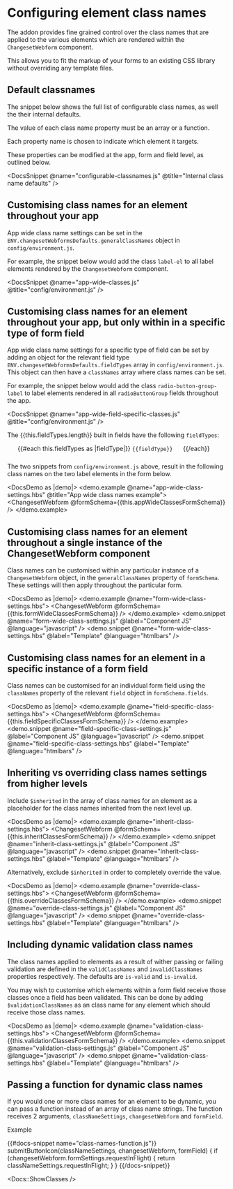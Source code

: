 # Configuring element class names

The addon provides fine grained control over the class names that are applied to the various elements which are rendered within the `ChangesetWebform` component. 

This allows you to fit the markup of your forms to an existing CSS library without overriding any template files.

## Default classnames

The snippet below shows the full list of configurable class names, as well the their internal defaults.

The value of each class name property must be an array or a function.

Each property name is chosen to indicate which element it targets.

These properties can be modified at the app, form and field level, as outlined below.

<DocsSnippet @name="configurable-classnames.js" @title="Internal class name defaults" />

## Customising class names for an element throughout your app

App wide class name settings can be set in the `ENV.changesetWebformsDefaults.generalClassNames` object in `config/environment.js`.

For example, the snippet below would add the class `label-el` to all label elements rendered by the `ChangesetWebform` component. 

<DocsSnippet @name="app-wide-classes.js" @title="config/environment.js" />

## Customising class names for an element throughout your app, but only within in a specific type of form field

App wide class name settings for a specific type of field can be set by adding an object for the relevant field type `ENV.changesetWebformsDefaults.fieldTypes` array in `config/environment.js`. This object can then have a `classNames` array where class names can be set.

For example, the snippet below would add the class `radio-button-group-label` to label elements rendered in all `radioButtonGroup` fields throughout the app.

<DocsSnippet @name="app-wide-field-specific-classes.js" @title="config/environment.js" />

The {{this.fieldTypes.length}} built in fields have the following `fieldTypes`:

<ul>
{{#each this.fieldTypes as |fieldType|}}
  <code style="display: inline-block; margin: 0 20px 10px 0;">{{fieldType}}</code>
{{/each}}
</ul>

The two snippets from `config/environment.js` above, result in the following class names on the two label elements in the form below.

<DocsDemo as |demo|>
  <demo.example @name="app-wide-class-settings.hbs" @title="App wide class names example">
    <ChangesetWebform @formSchema={{this.appWideClassesFormSchema}} />
  </demo.example>
</DocsDemo>

## Customising class names for an element throughout a single instance of the ChangesetWebform component

Class names can be customised within any particular instance of a `ChangesetWebform` object, in the `generalClassNames` property of `formSchema`. These settings will then apply throughout the particular form.

<DocsDemo as |demo|>
  <demo.example @name="form-wide-class-settings.hbs">
    <ChangesetWebform @formSchema={{this.formWideClassesFormSchema}} />
  </demo.example>
  <demo.snippet @name="form-wide-class-settings.js" @label="Component JS" @language="javascript" />
  <demo.snippet @name="form-wide-class-settings.hbs" @label="Template" @language="htmlbars" />
</DocsDemo>

## Customising class names for an element in a specific instance of a form field

Class names can be customised for an individual form field using the `classNames` property of the relevant `field` object in `formSchema.fields`. 

<DocsDemo as |demo|>
  <demo.example @name="field-specific-class-settings.hbs">
    <ChangesetWebform @formSchema={{this.fieldSpecificClassesFormSchema}} />
  </demo.example>
  <demo.snippet @name="field-specific-class-settings.js" @label="Component JS" @language="javascript" />
  <demo.snippet @name="field-specific-class-settings.hbs" @label="Template" @language="htmlbars" />
</DocsDemo>

## Inheriting vs overriding class names settings from higher levels

Include  `$inherited` in the array of class names for an element as a placeholder for the class names inherited from the next level up.

<DocsDemo as |demo|>
  <demo.example @name="inherit-class-settings.hbs">
    <ChangesetWebform @formSchema={{this.inheritClassesFormSchema}} />
  </demo.example>
  <demo.snippet @name="inherit-class-settings.js" @label="Component JS" @language="javascript" />
  <demo.snippet @name="inherit-class-settings.hbs" @label="Template" @language="htmlbars" />
</DocsDemo>

Alternatively, exclude `$inherited` in order to completely override the value.

<DocsDemo as |demo|>
  <demo.example @name="override-class-settings.hbs">
    <ChangesetWebform @formSchema={{this.overrideClassesFormSchema}} />
  </demo.example>
  <demo.snippet @name="override-class-settings.js" @label="Component JS" @language="javascript" />
  <demo.snippet @name="override-class-settings.hbs" @label="Template" @language="htmlbars" />
</DocsDemo>

## Including dynamic validation class names

The class names applied to elements as a result of wither passing or failing validation are defined in the `validClassNames` and `invalidClassNames` properties respectively. The defaults are `is-valid` and `is-invalid`.

You may wish to customise which elements within a form field receive those classes once a field has been validated. This can be done by adding `$validationClassNames` as an class name for any element which should receive those class names. 

<DocsDemo as |demo|>
  <demo.example @name="validation-class-settings.hbs">
    <ChangesetWebform @formSchema={{this.validationClassesFormSchema}} />
  </demo.example>
  <demo.snippet @name="validation-class-settings.js" @label="Component JS" @language="javascript" />
  <demo.snippet @name="validation-class-settings.hbs" @label="Template" @language="htmlbars" />
</DocsDemo>
## Passing a function for dynamic class names
<!-- TODO document when this runs -->

If you would one or more class names for an element to be dynamic, you can pass a function instead of an array of class name strings. The function receives 2 arguments, `classNameSettings`, `changesetWebform` and `formField`.

Example

{{#docs-snippet name="class-names-function.js"}}
submitButtonIcon(classNameSettings, changesetWebform, formField) {
  if (changesetWebform.formSettings.requestInFlight) {
    return classNameSettings.requestInFlight;
  }
}
{{/docs-snippet}}

<Docs::ShowClasses />


